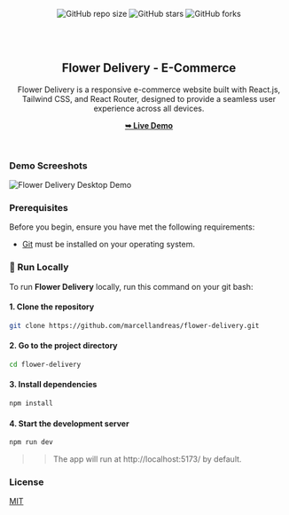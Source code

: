 <div align="center">
  
  ![GitHub repo size](https://img.shields.io/github/repo-size/marcellandreas/eCommerce-Flower-Delivery-website)
  ![GitHub stars](https://img.shields.io/github/stars/marcellandreas/eCommerce-Flower-Delivery-website?style=social)
  ![GitHub forks](https://img.shields.io/github/forks/marcellandreas/eCommerce-Flower-Delivery-website?style=social)

  <br />
  <br />

  <h2 align="center">Flower Delivery - E-Commerce </h2>

Flower Delivery is a responsive e-commerce website built with React.js, Tailwind CSS, and React Router, designed to provide a seamless user experience across all devices.

  <a href="https://flower-delivery-one.vercel.app/"><strong>➥ Live Demo</strong></a>

</div>

<br />

### Demo Screeshots

![Flower Delivery Desktop Demo](<img width="1352" height="646" alt="image" src="https://github.com/user-attachments/assets/d6426baa-742c-4594-a776-8fe759627c81" />
)

### Prerequisites

Before you begin, ensure you have met the following requirements:

* [Git](https://git-scm.com/downloads "Download Git") must be installed on your operating system.

### 🚀 Run Locally

To run **Flower Delivery** locally, run this command on your git bash:

#### 1. Clone the repository
```bash
git clone https://github.com/marcellandreas/flower-delivery.git
```

#### 2. Go to the project directory

```bash
cd flower-delivery
```

#### 3. Install dependencies

```bash
npm install
```

#### 4. Start the development server
```bash
npm run dev
```

>> The app will run at http://localhost:5173/ by default.

### License

[MIT](https://choosealicense.com/licenses/mit/)
